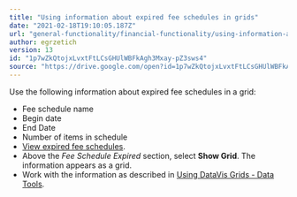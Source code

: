 ```yaml
---
title: "Using information about expired fee schedules in grids"
date: "2021-02-18T19:10:05.187Z"
url: "general-functionality/financial-functionality/using-information-about-expired-fee-schedules-in-grids.html"
author: egrzetich
version: 13
id: "1p7wZkQtojxLvxtFtLCsGHUlWBFkAgh3Mxay-pZ3sws4"
source: "https://drive.google.com/open?id=1p7wZkQtojxLvxtFtLCsGHUlWBFkAgh3Mxay-pZ3sws4"
---
```

Use the following information about expired fee schedules in a grid:

* Fee schedule name
* Begin date
* End Date
* Number of items in schedule 
* [View expired fee schedules](viewing-expired-fee-schedules.html).
* Above the <em>Fee Schedule Expired</em> section, select <strong>Show Grid</strong>. The information appears as a grid.
* Work with the information as described in [Using DataVis Grids - Data Tools](../reports/using-datavis-grids-data-tools.html).
